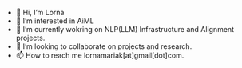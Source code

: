 - 👋 Hi, I’m Lorna
- 👀 I’m interested in AiML
- 🌱 I’m currently wokring on NLP(LLM) Infrastructure and Alignment projects.
- 💞️ I’m looking to collaborate on projects and research.
- 📫 How to reach me lornamariak[at]gmail[dot]com.

<!---
lornamariak/lornamariak is a ✨ special ✨ repository because its `README.md` (this file) appears on your GitHub profile.
You can click the Preview link to take a look at your changes.
--->
